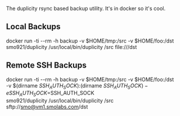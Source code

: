 The duplicity rsync based backup utility.  It's in docker so it's cool.

Local Backups
-------------
docker run -ti --rm -h backup -v $HOME/tmp:/src -v $HOME/foo:/dst smo921/duplicity /usr/local/bin/duplicity /src file:///dst

Remote SSH Backups
------------------
docker run -ti --rm -h backup -v $HOME/tmp:/src -v $HOME/foo:/dst \
  -v $(dirname $SSH_AUTH_SOCK):$(dirname $SSH_AUTH_SOCK) -e SSH_AUTH_SOCK=$SSH_AUTH_SOCK \
  smo921/duplicity /usr/local/bin/duplicity /src sftp://smo@vm1.smolabs.com/dst


